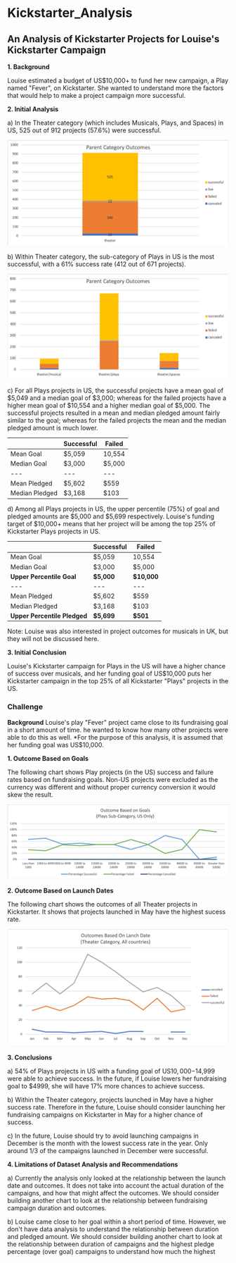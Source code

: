 # Kickstarter_Analysis
## An Analysis of Kickstarter Projects for Louise's Kickstarter Campaign 

**1. Background**

Louise estimated a budget of US$10,000+ to fund her new campaign, a Play named "Fever", on Kickstarter.  She wanted to understand more the factors that would help to make a project campaign more successful. 

**2. Initial Analysis**

a) In the Theater category (which includes Musicals, Plays, and Spaces) in US, 525 out of 912 projects (57.6%) were successful. 

![theater category outcome](https://github.com/pegkhiev/Kickstarter_Analysis/blob/master/theater_category_chart.png)

b) Within Theater category, the sub-category of Plays in US is the most successful, with a 61% success rate (412 out of 671 projects).

![theater subcatory category outcome](https://github.com/pegkhiev/Kickstarter_Analysis/blob/master/parent%20category%20outcome%20chart.png)

c) For all Plays projects in US, the successful projects have a mean goal of $5,049 and a median goal of $3,000; whereas for the failed projects have a higher mean goal of $10,554 and a higher median goal of $5,000.  The successful projects resulted in a mean and median pledged amount fairly similar to the goal; whereas for the failed projects the mean and the median pledged amount is much lower. 

|   |Successful|Failed|
---| --- | ---
Mean Goal | $5,059 | 10,554| 
Median Goal | $3,000 | $5,000| 
---| ---| ---
Mean Pledged | $5,602 | $559|
Median Pledged | $3,168 | $103|

d) Among all Plays projects in US, the upper percentile (75%) of goal and pledged amounts are $5,000 and $5,699 respectively.  Louise's funding target of $10,000+ means that her project will be among the top 25% of Kickstarter Plays projects in US. 

|   |Successful|Failed|
---| --- | ---
Mean Goal | $5,059 | 10,554| 
Median Goal | $3,000 | $5,000| 
**Upper Percentile Goal** | **$5,000** | **$10,000**|
---| ---| ---
Mean Pledged | $5,602 | $559|
Median Pledged | $3,168 | $103|
**Upper Percentile Pledged** | **$5,699** | **$501**|

Note: Louise was also interested in project outcomes for musicals in UK, but they will not be discussed here. 

**3. Initial Conclusion** 

Louise's Kickstarter campaign for Plays in the US will have a higher chance of success over musicals, and her funding goal of US$10,000 puts her Kickstarter campaign in the top 25% of all Kickstarter "Plays" projects in the US. 

### Challenge

**Background**
Louise's play "Fever" project came close to its fundraising goal in a short amount of time.  he wanted to know how many other projects were able to do this as well. *For the purpose of this analysis, it is assumed that her funding goal was US$10,000.

**1. Outcome Based on Goals**

The following chart shows Play projects (in the US) success and failure rates based on fundraising goals.  Non-US projects were excluded as the currency was different and without proper currency conversion it would skew the result. 
 
![Outcome Based on Goals](https://github.com/pegkhiev/Kickstarter_Analysis/blob/master/Outcome_goals_USPlays.png)

**2. Outcome Based on Launch Dates**

The following chart shows the outcomes of all Theater projects in Kickstarter.  It shows that projects launched in May have the highest sucess rate. 

![Outcome Based on Launch Dates](https://github.com/pegkhiev/Kickstarter_Analysis/blob/master/Outcomes_launchdate_Allcountries_theater.png)

**3. Conclusions**

a) 54% of Plays projects in US with a funding goal of US$10,000-$14,999 were able to achieve success.  In the future, if Louise lowers her fundraising goal to $4999, she will have 17% more chances to achieve success. 

b) Within the Theater category, projects launched in May have a higher success rate.  Therefore in the future, Louise should consider launching her fundraising campaigns on Kickstarter in May for a higher chance of success. 

c) In the future, Louise should try to avoid launching campaigns in December is the month with the lowest success rate in the year. Only around 1/3 of the campaigns launched in December were successful. 

**4. Limitations of Dataset Analysis and Recommendations** 

a) Currently the analysis only looked at the relationship between the launch date and outcomes.  It does not take into account the actual duration of the campaigns, and how that might affect the outcomes. We should consider building another chart to look at the relationship between fundraising campaign duration and outcomes. 

b) Louise came close to her goal within a short period of time.  However, we don't have data analysis to understand the relationship between duration and pledged amount.  We should consider building another chart to look at the relationship between duration of campaigns and the highest pledge percentage (over goal) campaigns to understand how much the highest  




